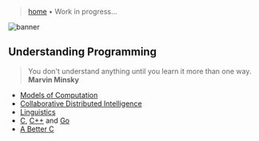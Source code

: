 > [home](/)
> &bull; Work in progress...

![banner](/computing/photos/banner.png)

## Understanding Programming 

> You don't understand anything until you learn it more than one way.  
> **Marvin Minsky**

* [Models of Computation](/models)
* [Collaborative Distributed Intelligence](/cdi)
* [Linguistics](/linguistics)
* [C](/c), [C++](/cpp) and [Go](/go)
* [A Better C](/abc)
